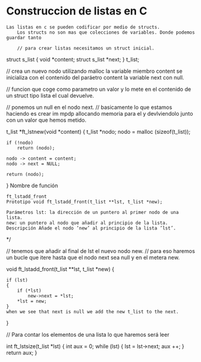 # Construccion de listas en C # 

    Las listas en c se pueden codificar por medio de structs. 
        Los structs no son mas que colecciones de variables. Donde podemos guardar tanto 

        // para crear listas necesitamos un struct inicial. 

struct	s_list 
    {
	    void	*content;
	    struct	s_list *next;
    }   t_list;



// crea un nuevo nodo utilizando malloc la variable miembro content se inicializa con el contenido del paráetro content la variable next con null. 

// funcion que coge como parametro un valor y lo mete en el contenido de un struct tipo lista el cual devuelve.

// ponemos un null en el nodo next. 
// basicamente lo que estamos haciendo es crear im mpdp allocando memoria para el y devlviendolo junto con un valor que hemos metido. 

t_list *ft_lstnew(void *content)
{
    t_list *nodo;
    nodo = malloc (sizeof(t_list));

    if (!nodo)
        return (nodo);

    nodo -> content = content;
    nodo -> next = NULL;

    return (nodo);
}
Nombre de función

    ft_lstadd_front
    Prototipo void ft_lstadd_front(t_list **lst, t_list *new);

    Parámetros lst: la dirección de un puntero al primer nodo de una lista.
    new: un puntero al nodo que añadir al principio de la lista.
    Descripción Añade el nodo ’new’ al principio de la lista ’lst’.

*/


 // tenemos que añadir al final de lst el nuevo nodo new.
    // para eso haremos un bucle que itere hasta que el nodo next sea null y en el metera new. 


void ft_lstadd_front(t_list **lst, t_list *new)
{

    if (lst)
    {
        if (*lst)
            new->next = *lst;
        *lst = new;
    }
    when we see that next is null we add the new t_list to the next.
}

// Para contar los elementos de una lista lo que haremos será leer 

int ft_lstsize(t_list *lst)
{
    int aux = 0;
    while (lst)
    {
        lst = lst->next;
        aux ++;
    }
    return aux;
}